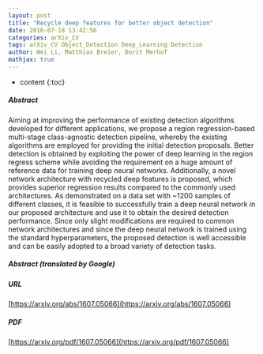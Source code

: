 ```yaml
---
layout: post
title: "Recycle deep features for better object detection"
date: 2016-07-18 13:42:56
categories: arXiv_CV
tags: arXiv_CV Object_Detection Deep_Learning Detection
author: Wei Li, Matthias Breier, Dorit Merhof
mathjax: true
---
```


* content
{:toc}

##### Abstract
Aiming at improving the performance of existing detection algorithms developed for different applications, we propose a region regression-based multi-stage class-agnostic detection pipeline, whereby the existing algorithms are employed for providing the initial detection proposals. Better detection is obtained by exploiting the power of deep learning in the region regress scheme while avoiding the requirement on a huge amount of reference data for training deep neural networks. Additionally, a novel network architecture with recycled deep features is proposed, which provides superior regression results compared to the commonly used architectures. As demonstrated on a data set with ~1200 samples of different classes, it is feasible to successfully train a deep neural network in our proposed architecture and use it to obtain the desired detection performance. Since only slight modifications are required to common network architectures and since the deep neural network is trained using the standard hyperparameters, the proposed detection is well accessible and can be easily adopted to a broad variety of detection tasks.

##### Abstract (translated by Google)


##### URL
[https://arxiv.org/abs/1607.05066](https://arxiv.org/abs/1607.05066)

##### PDF
[https://arxiv.org/pdf/1607.05066](https://arxiv.org/pdf/1607.05066)

